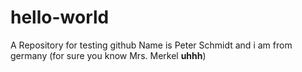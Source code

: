 # hello-world
A Repository for testing github
Name is Peter Schmidt and i am from germany (for sure you know Mrs. Merkel **uhhh**)

